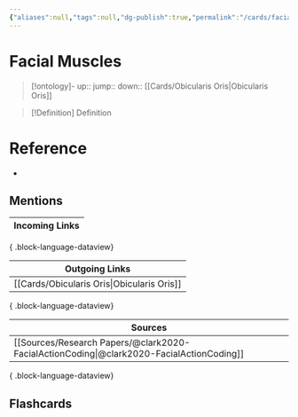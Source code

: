 ```yaml
---
{"aliases":null,"tags":null,"dg-publish":true,"permalink":"/cards/facial-muscles/","dgPassFrontmatter":true}
---
```


# Facial Muscles

> [!ontology]-
> up:: 
> jump:: 
> down:: [[Cards/Obicularis Oris\|Obicularis Oris]]

> [!Definition] Definition
> 

# Reference
- 

## Mentions
| Incoming Links |
| -------------- |

{ .block-language-dataview}

| Outgoing Links                                |
| --------------------------------------------- |
| [[Cards/Obicularis Oris\|Obicularis Oris]] |

{ .block-language-dataview}

| Sources                                                                                     |
| ------------------------------------------------------------------------------------------- |
| [[Sources/Research Papers/@clark2020-FacialActionCoding\|@clark2020-FacialActionCoding]] |

{ .block-language-dataview}

## Flashcards 
